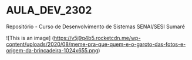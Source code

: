 # AULA_DEV_2302

Repositório - Curso de Desenvolvimento de Sistemas SENAI/SESI Sumaré

![This is an image] (https://v5j9q4b5.rocketcdn.me/wp-content/uploads/2020/08/meme-pra-que-quem-e-o-garoto-das-fotos-e-origem-da-brincadeira-1024x655.png)
